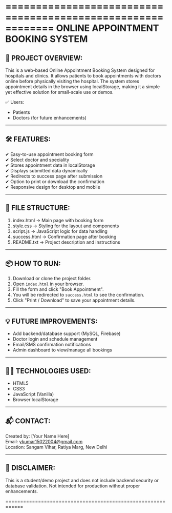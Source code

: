 ============================================================
          ONLINE APPOINTMENT BOOKING SYSTEM
============================================================

📌 PROJECT OVERVIEW:
------------------------------------------------------------
This is a web-based Online Appointment Booking System designed for hospitals and clinics. It allows patients to book appointments with doctors online before physically visiting the hospital. The system stores appointment details in the browser using localStorage, making it a simple yet effective solution for small-scale use or demos.

✅ Users: 
  - Patients
  - Doctors (for future enhancements)

------------------------------------------------------------
🛠️ FEATURES:
------------------------------------------------------------
✔ Easy-to-use appointment booking form  
✔ Select doctor and speciality  
✔ Stores appointment data in localStorage  
✔ Displays submitted data dynamically  
✔ Redirects to success page after submission  
✔ Option to print or download the confirmation  
✔ Responsive design for desktop and mobile

------------------------------------------------------------
📂 FILE STRUCTURE:
------------------------------------------------------------
1. index.html       → Main page with booking form
2. style.css        → Styling for the layout and components
3. script.js        → JavaScript logic for data handling
4. success.html     → Confirmation page after booking
5. README.txt       → Project description and instructions

------------------------------------------------------------
📦 HOW TO RUN:
------------------------------------------------------------
1. Download or clone the project folder.
2. Open `index.html` in your browser.
3. Fill the form and click "Book Appointment".
4. You will be redirected to `success.html` to see the confirmation.
5. Click "Print / Download" to save your appointment details.

------------------------------------------------------------
💡 FUTURE IMPROVEMENTS:
------------------------------------------------------------
- Add backend/database support (MySQL, Firebase)
- Doctor login and schedule management
- Email/SMS confirmation notifications
- Admin dashboard to view/manage all bookings

------------------------------------------------------------
👨‍💻 TECHNOLOGIES USED:
------------------------------------------------------------
- HTML5
- CSS3
- JavaScript (Vanilla)
- Browser localStorage

------------------------------------------------------------
📬 CONTACT:
------------------------------------------------------------
Created by: [Your Name Here]  
Email: ykumar15022004@gmail.com  
Location: Sangam Vihar, Ratiya Marg, New Delhi

------------------------------------------------------------
🔐 DISCLAIMER:
------------------------------------------------------------
This is a student/demo project and does not include backend security or database validation. Not intended for production without proper enhancements.

============================================================
